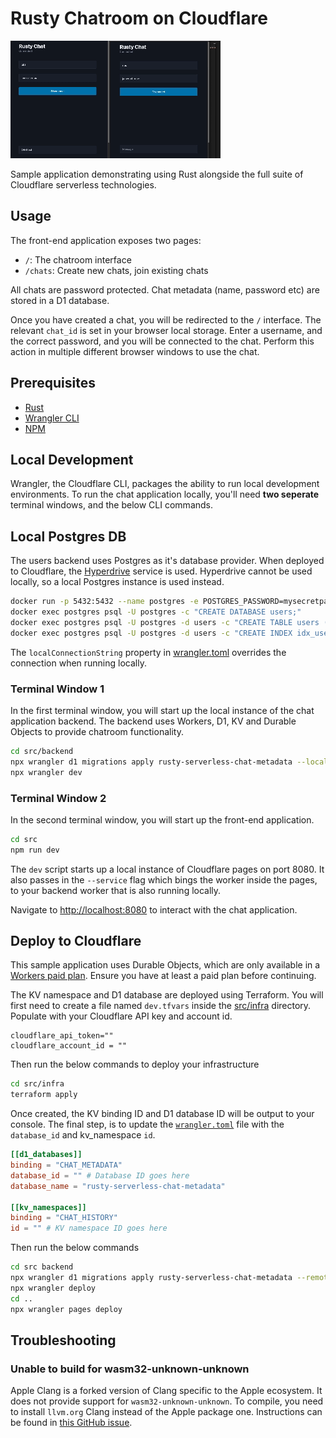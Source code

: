 # Rusty Chatroom on Cloudflare

![sample](./assets/chat-in-action.gif)

Sample application demonstrating using Rust alongside the full suite of Cloudflare serverless technologies.

## Usage

The front-end application exposes two pages:

- `/`: The chatroom interface
- `/chats`: Create new chats, join existing chats

All chats are password protected. Chat metadata (name, password etc) are stored in a D1 database.

Once you have created a chat, you will be redirected to the `/` interface. The relevant `chat_id` is set in your browser local storage. Enter a username, and the correct password, and you will be connected to the chat. Perform this action in multiple different browser windows to use the chat.

## Prerequisites

- [Rust](https://www.rust-lang.org/tools/install)
- [Wrangler CLI](https://developers.cloudflare.com/workers/wrangler/install-and-update/)
- [NPM](https://docs.npmjs.com/downloading-and-installing-node-js-and-npm)

## Local Development

Wrangler, the Cloudflare CLI, packages the ability to run local development environments. To run the chat application locally, you'll need **two seperate** terminal windows, and the below CLI commands.

## Local Postgres DB

The users backend uses Postgres as it's database provider. When deployed to Cloudflare, the [Hyperdrive](https://developers.cloudflare.com/hyperdrive/) service is used. Hyperdrive cannot be used locally, so a local Postgres instance is used instead.

```sh
docker run -p 5432:5432 --name postgres -e POSTGRES_PASSWORD=mysecretpassword -d postgres
docker exec postgres psql -U postgres -c "CREATE DATABASE users;"
docker exec postgres psql -U postgres -d users -c "CREATE TABLE users (id SERIAL PRIMARY KEY,username TEXT NOT NULL UNIQUE,password_hash TEXT NOT NULL,created_at TIMESTAMP DEFAULT CURRENT_TIMESTAMP);"
docker exec postgres psql -U postgres -d users -c "CREATE INDEX idx_username ON users(username);"
```

The `localConnectionString` property in [wrangler.toml](./src/backend/wrangler.toml) overrides the connection when running locally.

### Terminal Window 1

In the first terminal window, you will start up the local instance of the chat application backend. The backend uses Workers, D1, KV and Durable Objects to provide chatroom functionality.

```sh
cd src/backend
npx wrangler d1 migrations apply rusty-serverless-chat-metadata --local
npx wrangler dev
```

### Terminal Window 2

In the second terminal window, you will start up the front-end application.

```sh
cd src
npm run dev
```

The `dev` script starts up a local instance of Cloudflare pages on port 8080. It also passes in the `--service` flag which bings the worker inside the pages, to your backend worker that is also running locally.

Navigate to [http://localhost:8080](http://localhost:8080/chats) to interact with the chat application.

## Deploy to Cloudflare

This sample application uses Durable Objects, which are only available in a [Workers paid plan](https://developers.cloudflare.com/workers/platform/pricing/#workers). Ensure you have at least a paid plan before continuing.

The KV namespace and D1 database are deployed using Terraform. You will first need to create a file named `dev.tfvars` inside the [src/infra](/src/infra/) directory. Populate with your Cloudflare API key and account id.

```
cloudflare_api_token=""
cloudflare_account_id = ""
```

Then run the below commands to deploy your infrastructure

```sh
cd src/infra
terraform apply
```

Once created, the KV binding ID and D1 database ID will be output to your console. The final step, is to update the [`wrangler.toml`](/src/backend/wrangler.toml) file with the `database_id` and kv_namespace `id`.
```toml
[[d1_databases]]
binding = "CHAT_METADATA"
database_id = "" # Database ID goes here
database_name = "rusty-serverless-chat-metadata"

[[kv_namespaces]]
binding = "CHAT_HISTORY"
id = "" # KV namespace ID goes here
```

Then run the below commands

```sh
cd src backend
npx wrangler d1 migrations apply rusty-serverless-chat-metadata --remote
npx wrangler deploy
cd ..
npx wrangler pages deploy
```

## Troubleshooting

### Unable to build for wasm32-unknown-unknown

Apple Clang is a forked version of Clang specific to the Apple ecosystem. It does not provide support for `wasm32-unknown-unknown`. To compile, you need to install `llvm.org` Clang instead of the Apple package one. Instructions can be found in [this GitHub issue](https://github.com/briansmith/ring/issues/1824).